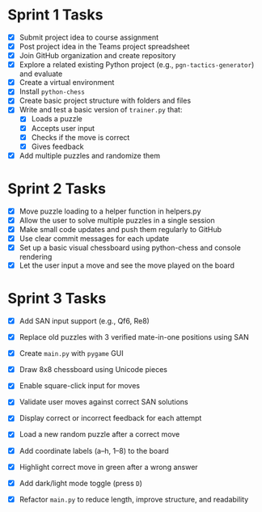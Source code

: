 # Sprint 1 Tasks

- [x] Submit project idea to course assignment  
- [x] Post project idea in the Teams project spreadsheet    
- [x] Join GitHub organization and create repository
- [x] Explore a related existing Python project (e.g., `pgn-tactics-generator`) and evaluate
- [x] Create a virtual environment  
- [x] Install `python-chess` 
- [x] Create basic project structure with folders and files  
- [x] Write and test a basic version of `trainer.py` that:  
  - [x] Loads a puzzle  
  - [x] Accepts user input  
  - [x] Checks if the move is correct  
  - [x] Gives feedback  
- [x] Add multiple puzzles and randomize them  

# Sprint 2 Tasks
- [x] Move puzzle loading to a helper function in helpers.py   
- [x] Allow the user to solve multiple puzzles in a single session  
- [x] Make small code updates and push them regularly to GitHub  
- [x] Use clear commit messages for each update  
- [x] Set up a basic visual chessboard using python-chess and console rendering  
- [x] Let the user input a move and see the move played on the board

# Sprint 3 Tasks

- [x] Add SAN input support (e.g., Qf6, Re8)  
- [x] Replace old puzzles with 3 verified mate-in-one positions using SAN  
- [x] Create `main.py` with `pygame` GUI  
- [x] Draw 8x8 chessboard using Unicode pieces  
- [x] Enable square-click input for moves  
- [x] Validate user moves against correct SAN solutions  
- [x] Display correct or incorrect feedback for each attempt  
- [x] Load a new random puzzle after a correct move  
- [x] Add coordinate labels (a–h, 1–8) to the board  
- [x] Highlight correct move in green after a wrong answer  
- [x] Add dark/light mode toggle (press `D`)  
- [x] Refactor `main.py` to reduce length, improve structure, and readability

